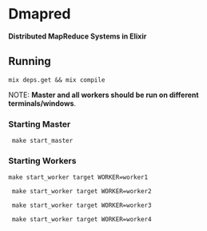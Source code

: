 # Dmapred

**Distributed MapReduce Systems in Elixir**

## Running
```
mix deps.get && mix compile
```
NOTE: **Master and all workers should be run on different terminals/windows**.

### Starting Master

``` make start_master```

### Starting Workers
``` make start_worker target WORKER=worker1 ```

``` make start_worker target WORKER=worker2```

``` make start_worker target WORKER=worker3```

``` make start_worker target WORKER=worker4```



